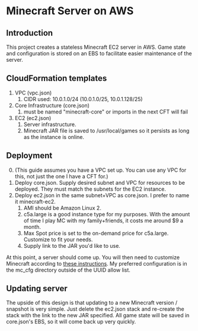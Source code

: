 # Minecraft Server on AWS

## Introduction
This project creates a stateless Minecraft EC2 server in AWS. Game state and configuration is stored on an EBS to facilitate easier maintenance of the server. 

## CloudFormation templates
1. VPC (vpc.json)
   1. CIDR used: 10.0.1.0/24 (10.0.1.0/25, 10.0.1.128/25)
2. Core Infrastructure (core.json)
   1. must be named "minecraft-core" or imports in the next CFT will fail
3. EC2 (ec2.json)
   1. Server infrastructure. 
   2. Minecraft JAR file is saved to /usr/local/games so it persists as long as the instance is online.


## Deployment
   0. (This guide assumes you have a VPC set up. You can use any VPC for this, not just the one I have a CFT for.)
   1. Deploy core.json. Supply desired subnet and VPC for resources to be deployed. They must match the subnets for the EC2 instance.
   2. Deploy ec2.json in the same subnet+VPC as core.json. I prefer to name it minecraft-ec2. 
      1. AMI should be Amazon Linux 2.
      2. c5a.large is a good instance type for my purposes. With the amount of time I play MC with my family+friends, it costs me around $9 a month.
      3. Max Spot price is set to the on-demand price for c5a.large. Customize to fit your needs.
      4. Supply link to the JAR you'd like to use.

At this point, a server should come up. You will then need to customize Minecraft according to [these instructions](https://help.minecraft.net/hc/en-us/articles/360058525452-How-to-Setup-a-Minecraft-Java-Edition-Server). My preferred configuration is in the mc_cfg directory outside of the UUID allow list.


## Updating server
The upside of this design is that updating to a new Minecraft version / snapshot is very simple. Just delete the ec2.json stack and re-create the stack with the link to the new JAR specified. All game state will be saved in core.json's EBS, so it will come back up very quickly. 
